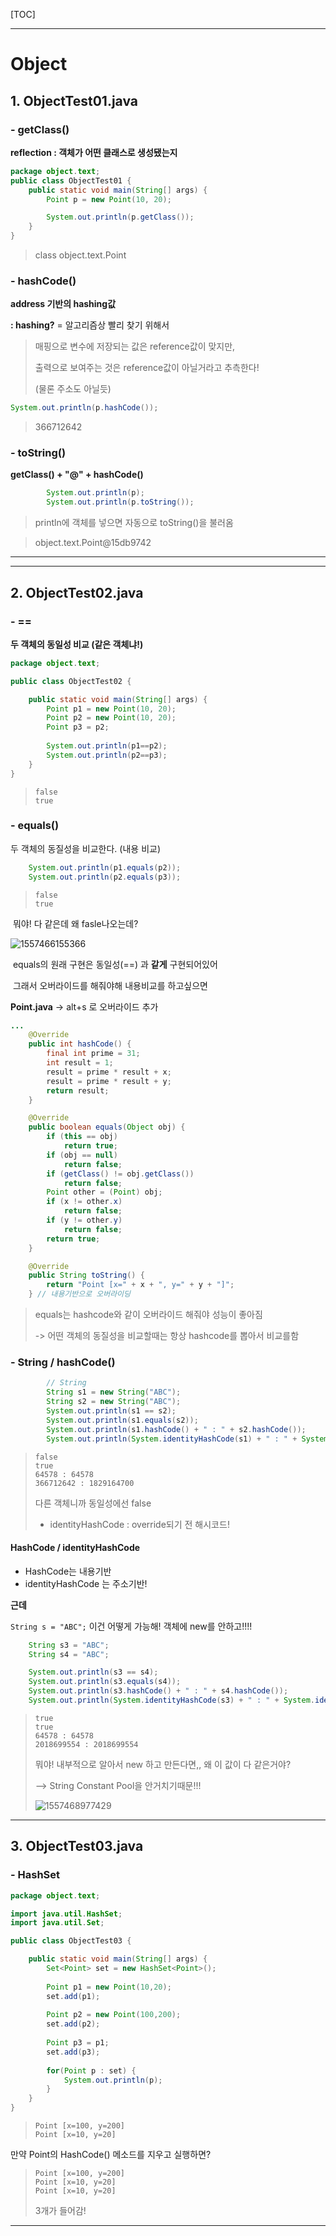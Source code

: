 [TOC]



---

# Object

## 1. ObjectTest01.java

### - getClass()

**reflection :  객체가 어떤 클래스로 생성됐는지**

```java
package object.text;
public class ObjectTest01 {
    public static void main(String[] args) {
        Point p = new Point(10, 20);

        System.out.println(p.getClass()); 
    }
}
```

> class object.text.Point



### - hashCode()

 **address 기반의 hashing값**

**: hashing?** = 알고리즘상 빨리 찾기 위해서 

> 매핑으로 변수에 저장되는 값은 reference값이 맞지만,
>
> 출력으로 보여주는 것은 reference값이 아닐거라고 추측한다! 
>
>  (물론 주소도 아닐듯) 

```java
System.out.println(p.hashCode());
```

> 366712642



### - toString()

**getClass() + "@" + hashCode()**

```java
		System.out.println(p);
		System.out.println(p.toString());
```

> println에 객체를 넣으면 자동으로 toString()을 불러옴

> object.text.Point@15db9742

---



---

## 2. ObjectTest02.java

### - ==

**두 객체의 동일성 비교 (같은 객체냐!)**

```java
package object.text;

public class ObjectTest02 {

	public static void main(String[] args) {
		Point p1 = new Point(10, 20);
		Point p2 = new Point(10, 20);
		Point p3 = p2;
		
		System.out.println(p1==p2);
		System.out.println(p2==p3);
	}
}
```

> ```
> false
> true
> ```



### - equals()

두 객체의 동질성을 비교한다. (내용 비교)

```java
	System.out.println(p1.equals(p2));
	System.out.println(p2.equals(p3));
```
> ```
> false
> true
> ```

​										뭐야! 다 같은데 왜 fasle나오는데?

![1557466155366](1557466155366.png)

​							equals의 원래 구현은 동일성(==) 과 **같게** 구현되어있어

​							그래서 오버라이드를 해줘야해 내용비교를 하고싶으면

**Point.java** -> alt+s 로 오버라이드 추가 

```java
...	
	@Override
	public int hashCode() {
		final int prime = 31;
		int result = 1;
		result = prime * result + x;
		result = prime * result + y;
		return result;
	}

	@Override
	public boolean equals(Object obj) {
		if (this == obj)
			return true;
		if (obj == null)
			return false;
		if (getClass() != obj.getClass())
			return false;
		Point other = (Point) obj;
		if (x != other.x)
			return false;
		if (y != other.y)
			return false;
		return true;
	}

	@Override
	public String toString() {
		return "Point [x=" + x + ", y=" + y + "]";
	} // 내용기반으로 오버라이딩
```

> equals는 hashcode와 같이 오버라이드 해줘야 성능이 좋아짐
>
> -> 어떤 객체의 동질성을 비교할때는 항상 hashcode를 뽑아서 비교를함



### - String / hashCode()

```java
		// String
		String s1 = new String("ABC");
		String s2 = new String("ABC");
		System.out.println(s1 == s2);
		System.out.println(s1.equals(s2));
		System.out.println(s1.hashCode() + " : " + s2.hashCode());
        System.out.println(System.identityHashCode(s1) + " : " + System.identityHashCode(s2) );
```

> ```
> false
> true  
> 64578 : 64578
> 366712642 : 1829164700
> ```
>
> 다른 객체니까 동일성에선 false
>
> - identityHashCode : override되기 전 해시코드!

#### HashCode / identityHashCode

- HashCode는 내용기반
- identityHashCode 는 주소기반!



**근데** 

`String s = "ABC";` 이건 어떻게 가능해! 객체에 new를 안하고!!!!

```java
    String s3 = "ABC";
    String s4 = "ABC";

    System.out.println(s3 == s4);
    System.out.println(s3.equals(s4));
    System.out.println(s3.hashCode() + " : " + s4.hashCode());
    System.out.println(System.identityHashCode(s3) + " : " + System.identityHashCode(s4) );	
```

> ```
> true
> true
> 64578 : 64578
> 2018699554 : 2018699554
> ```
>
> 뭐야! 내부적으로 알아서 new 하고 만든다면,, 왜 이 값이 다 같은거야?
>
> --> String Constant Pool을 안거치기때문!!!
>
> ![1557468977429](assets/1557468977429.png)



---

## 3. ObjectTest03.java

### - HashSet

```java
package object.text;

import java.util.HashSet;
import java.util.Set;

public class ObjectTest03 {

	public static void main(String[] args) {
		Set<Point> set = new HashSet<Point>();
		
		Point p1 = new Point(10,20);
		set.add(p1);
		
		Point p2 = new Point(100,200);
		set.add(p2);
		
		Point p3 = p1;
		set.add(p3);
		
		for(Point p : set) {
			System.out.println(p);
		}
	}
}
```

> ```
> Point [x=100, y=200]
> Point [x=10, y=20]
> ```

만약 Point의 HashCode() 메소드를 지우고 실행하면?

> ```
> Point [x=100, y=200]
> Point [x=10, y=20]
> Point [x=10, y=20]
> 
> ```
>
> 3개가 들어감!

---



























